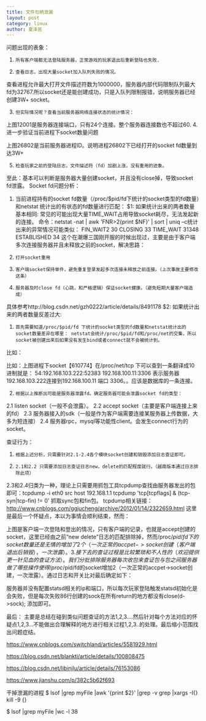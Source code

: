 ```yaml
---
title: 文件句柄泄漏
layout: post
category: linux
author: 夏泽民
---
```

问题出现的表象：
1.     所有客户端都无法登陆服务器，正常游戏的玩家退出后重新登陆也失败.
2.     查看日志，出现大量socket加入队列失败的情况。

 
查看进程允许最大打开文件描述符数为1000000，服务器内部代码限制队列最大fd为32767.所以socket还是能创建成功，只是入队列限制报错，说明服务器已经创建3W+ socket。

 

3.     但实际情况呢？查看当前服务器网络连接状态的统计情况：

 

上图12001是服务器连接端口，只有24个连接。整个服务器连接数也不超过60.
4.     进一步验证当前进程下socket数量问题

 

上图26802是当前服务器进程ID。说明进程26802下已经打开的socket fd数量到达3W+

5.     检查玩家之前的登陆日志，文件描述符（fd）加剧上涨，没有重用的迹象。

 


至此：基本可以判断是服务器大量创建socket，并且没有close掉，导致socket fd泄露。
Socket fd问题分析：
1.    当前进程持有的socket fd数量（/proc/$pid/fd下统计的socket类型的fd数量）和netstat 统计出的有状态的fd数量进行匹配：
$1: 如果统计出来的两者数量基本相同:
常见的可能出现大量TIME_WAIT占用导致socket耗尽，无法发起新的连接。
命令：netstat -nat | awk 'FNR>2{print $NF}' | sort | uniq –c统计出来的异常情况可能类似：
FIN_WAIT2 30
CLOSING 33
TIME_WAIT 31348
ESTABLISHED 34
这个在潮爆三国刚开服的时候出现过，主要是由于客户端多次连接服务器并且未释放之前的socket，解决思路：
1.     打开socket重用

 

2.     客户端socket保持单件，避免重复登录发起多次连接未释放之前连接。（上次事故主要修改这条）
3.     服务器及时close fd（心跳，和严格逻辑）保证socket健康。（避免短期大量客户端造成）
具体参考http://blog.csdn.net/gzh0222/article/details/8491178
$2: 如果统计出来的两者数量反差过大:
1.     首先需要知道/proc/$pid/fd 下统计的socket类型的fd数量和netstat统计出的socket数量差异在哪里： netstat会统计/proc/$pid/fd和/proc/net的交集，所以socket被创建出来后如果没有发生bind或者connect就不会被统计到。
比如：

 

 

比如：上图进程下socket【610774】在/proc/net/tcp 下可以查到一条翻译成10进制就是： 54:192.168.103.222:52383 192.168.100.11:3306  表示服务器192.168.103.222连接到192.168.100.11 端口 3306。。应该是数据库的一条连接。

2.     根据以上推断出可能是服务器泄露fd。确定服务器可能会泄露socket fd的类型：
2.1     listen socket（一般不会泄露）。
2.2     accept socket（主要是客户端连接上来的fd）
2.3     服务器接入的sdk（一般是作为客户端需要连接某服务器上传数据，大多为短连接）
2.4     服务器rpc，mysql等功能性client。会发生connect行为的socket。

查证行为：
1.     根据上述分析，只需要针对2.1-2.4各个模块socket创建和销毁添加日志查证即可。
2.     2.1和2.2 只需要添加日志查证日志new，delete的匹配程度就行。（越南版本通过日志排除此项）
2.3和2.4归类为一种，理论上只需要用抓包工具tcpdump查找由服务器发出的包即可：tcpdump -i eth0 src host 192.168.1.1
          tcpdump 'tcp[tcpflags] & (tcp-syn|tcp-fin) != 0' 抓取sync包和fin包。
tcpdump相关链接：http://www.cnblogs.com/ggjucheng/archive/2012/01/14/2322659.html
这里是最后一个怀疑点，本以为事情会顺利结束，然而：

 
上图是客户端一次登陆和登出的情况，只有客户端的记录，也就是accept创建的socket，这里已经由之前“new delete”日志的匹配排除掉，然而/proc/$pid/fd 下的socket数量还是无情的增加了2个（一次正常的accpet->socket创建（客户端退出后销毁）， 一次泄露）。
3.     接下去的查证过程是比较繁琐和不人性的（欢迎提供更一针见血的查证方法）。
我们分批排除服务器每次收包来查证包与包之间服务器做了哪些操作使得/proc/$pid/fd的socket增加2（一次正常的accpet->socket创建，一次泄露）。通过日志和开关比对最后确定如下：

 

服务器并没有配置statsd相关的ip和端口，所以每次玩家登陆触发statsd初始化是会失败，但是每次失败86行创建的sock在所有return的地方都没有close(d->sock); 添加即可。

最后：
主要是总结在碰到类似问题查证的方法1,2,3….然后针对每个方法对应的怀疑点1,2,3…不能做出合理解释的地方进行相关过程1,2,3..的处理。最后缩小范围找出问题症结。

<!-- more -->
https://www.cnblogs.com/switchland/articles/5581929.html

https://blog.csdn.net/blankti/article/details/100808475

https://blog.csdn.net/libinjlu/article/details/76153086

https://www.jianshu.com/p/382c5b62f693


干掉泄漏的进程
$ lsof |grep myFile |awk '{print $2}' |grep -v grep |xargs -I{} kill -9 {}

$ lsof |grep myFile |wc -l
38